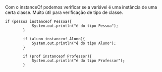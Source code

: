 Com o instanceOf podemos verificar se a variável é uma instância de uma certa classe. Muito útil para verificação de tipo de classe.
```
if (pessoa instanceof Pessoa){
			System.out.println("é do tipo Pessoa");
		}
		
		if (aluno instanceof Aluno){
			System.out.println("é do tipo Aluno");
		}
		
		if (prof instanceof Professor){
			System.out.println("é do tipo Professor");
		}
```